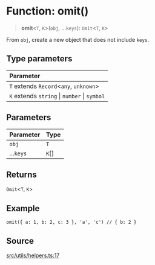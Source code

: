 # Function: omit()

> **omit**\<`T`, `K`\>(`obj`, ...`keys`): `Omit`\<`T`, `K`\>

From `obj`, create a new object that does not include `keys`.

## Type parameters

| Parameter |
| :------ |
| `T` extends `Record`\<`any`, `unknown`\> |
| `K` extends `string` \| `number` \| `symbol` |

## Parameters

| Parameter | Type |
| :------ | :------ |
| `obj` | `T` |
| ...`keys` | `K`[] |

## Returns

`Omit`\<`T`, `K`\>

## Example

```
omit({ a: 1, b: 2, c: 3 }, 'a', 'c') // { b: 2 }
```

## Source

[src/utils/helpers.ts:17](https://github.com/dexaai/llm-tools/blob/f300435/src/utils/helpers.ts#L17)
